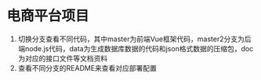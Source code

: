 # 电商平台项目  
1. 切换分支查看不同代码，其中master为前端Vue框架代码，master2分支为后端node.js代码，data为生成数据库数据的代码和json格式数据的压缩包，doc为对应的接口文件等文档资料  
2. 查看不同分支的README来查看对应部署配置

